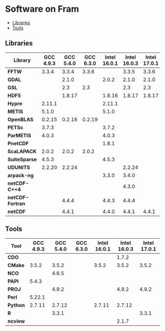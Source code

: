 # Software on Fram

* [Libraries](#Libraries)
* [Tools](#Tools)


## Libraries
**Library**        | **GCC 4.9.3** | **GCC 5.4.0** | **GCC 6.3.0** | **Intel 16.0.1** | **Intel 16.0.3** | **Intel 17.0.1**
---|---|---|---|---|---|---
**FFTW**           | 3.3.4         | 3.3.4         | 3.3.6         |                  | 3.3.5            | 3.3.6
**GDAL**           |               | 2.1.0         |               | 2.0.2            | 2.1.0            | 2.1.0
**GSL**            |               | 2.3           | 2.3           |                  | 2.3              | 2.3
**HDF5**           |               | 1.8.17        |               | 1.8.16           | 1.8.17           | 1.8.17
**Hypre**          | 2.11.1        |               |               | 2.11.1           |                  |
**METIS**          | 5.1.0         |               |               | 5.1.0            |                  |
**OpenBLAS**       | 0.2.15        | 0.2.18        | 0.2.19        |                  |                  |
**PETSc**          | 3.7.3         |               |               | 3.7.2            |                  |
**ParMETIS**       | 4.0.3         |               |               | 4.0.3            |                  |
**PnetCDF**        |               |               |               | 1.8.1            |                  |
**ScaLAPACK**      | 2.0.2         | 2.0.2         | 2.0.2         |                  |                  |
**SuiteSparse**    | 4.5.3         |               |               | 4.5.3            |                  |
**UDUNITS**        | 2.2.20        | 2.2.24        |               |                  | 2.2.24           |
**arpack-ng**      |               |               |               | 3.3.0            | 3.4.0            |
**netCDF-C++4**    |               |               |               |                  | 4.3.0            |
**netCDF-Fortran** |               | 4.4.4         |               | 4.4.3            | 4.4.4            |
**netCDF**         |               | 4.4.1         |               | 4.4.0            | 4.4.1            | 4.4.1


## Tools
**Tool**           | **GCC 4.9.3** | **GCC 5.4.0** | **GCC 6.3.0** | **Intel 16.0.1** | **Intel 16.0.3** | **Intel 17.0.1**
---|---|---|---|---|---|---
**CDO**            |               |               |               |                  | 1.7.2            |
**CMake**          | 3.5.2         | 3.5.2         |               | 3.5.2            | 3.5.2            | 3.5.2
**NCO**            |               | 4.6.5         |               |                  |                  |
**PAPI**           | 5.4.3         |               |               |                  |                  |
**PROJ**           |               | 4.9.2         |               |                  | 4.9.2            | 4.9.2
**Perl**           | 5.22.1        |               |               |                  |                  |
**Python**         | 2.7.11        | 2.7.12        |               | 2.7.11           | 2.7.12           |
**R**              |               | 3.3.1         |               |                  |                  | 3.3.1
**ncview**         |               |               |               |                  | 2.1.7            |